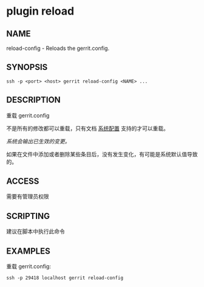 # plugin reload

## NAME
reload-config - Reloads the gerrit.config.

## SYNOPSIS
```
ssh -p <port> <host> gerrit reload-config <NAME> ...
```

## DESCRIPTION
重载 gerrit.config

不是所有的修改都可以重载，只有文档 [系统配置](config-gerrit.md) 支持的才可以重载。

_系统会输出已生效的变更。_

如果在文件中添加或者删除某些条目后，没有发生变化，有可能是系统默认值导致的。

## ACCESS
需要有管理员权限

## SCRIPTING
建议在脚本中执行此命令

## EXAMPLES
重载 gerrit.config:

```
ssh -p 29418 localhost gerrit reload-config
```

